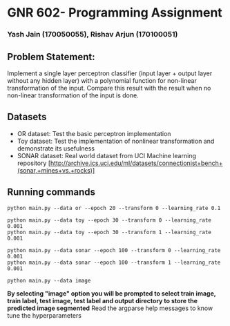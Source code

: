 # GNR 602- Programming Assignment
### Yash Jain (170050055), Rishav Arjun (170100051)

## Problem Statement:
Implement a single layer perceptron classifier (input layer + output layer without any
hidden layer) with a polynomial function for non-linear transformation of the input. Compare
this result with the result when no non-linear transformation of the input is done.

## Datasets
- OR dataset: Test the basic perceptron implementation
- Toy dataset: Test the implementation of nonlinear transformation and demonstrate its usefulness
- SONAR dataset: Real world dataset from UCI Machine learning repository 
  [http://archive.ics.uci.edu/ml/datasets/connectionist+bench+(sonar,+mines+vs.+rocks)]
  
## Running commands 

```
python main.py --data or --epoch 20 --transform 0 --learning_rate 0.1

python main.py --data toy --epoch 30 --transform 0 --learning_rate 0.001
python main.py --data toy --epoch 30 --transform 1 --learning_rate 0.001

python main.py --data sonar --epoch 100 --transform 0 --learning_rate 0.001
python main.py --data sonar --epoch 100 --transform 1 --learning_rate 0.001

python main.py --data image
```
**By selecting "image" option you will be prompted to select train image, train label, test image, test label and output directory to store the predicted image segmented**
Read the argparse help messages to know tune the hyperparameters

